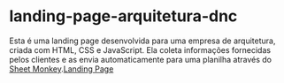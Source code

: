 # landing-page-arquitetura-dnc
 Esta é uma landing page desenvolvida para uma empresa de arquitetura, criada com HTML, CSS e JavaScript. Ela coleta informações fornecidas pelos clientes e as envia automaticamente para uma planilha através do <a href="https://docs.google.com/spreadsheets/d/10ZPmWKBJt32Nq_0VjMy1OeZVD9WYEcDwUR9LYf_yAik/edit?gid=0#gid=0">Sheet Monkey</a>.<a href="https://19ab5b70-8069-4a80-9cdb-49defaf95b24-00-2z1n0l7ml8wjv.janeway.replit.dev/">Landing Page</a>
